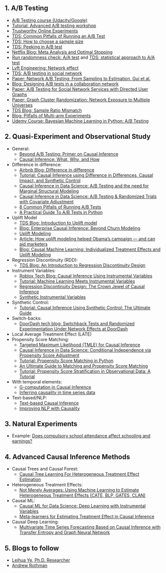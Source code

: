 ## 1. A/B Testing

* [A/B Testing course (Udacity/Google)](https://www.udacity.com/course/ab-testing--ud257)
* [Tutorial: Advanced A/B testing workshop](https://eleafeit.github.io/ab_test/)
* [Trustworthy Online Experiments](https://www.amazon.com/Trustworthy-Online-Controlled-Experiments-Practical-ebook/dp/B0845Y3DJV)
* [TDS: Common Pitfalls of Running an A/B Test](https://towardsdatascience.com/online-controlled-experiment-8-common-pitfalls-and-solutions-ea4488e5a82e)
* [TDS: How to choose a sample size](https://towardsdatascience.com/how-is-sample-size-related-to-standard-error-power-confidence-level-and-effect-size-c8ee8d904d9c)
* [TDS: Peeking in A/B test](https://towardsdatascience.com/unlocking-peeking-in-ab-tests-7847b9c2f6bb)
* [Netflix Blog: Meta Analysis and Optimal Stopping](https://netflixtechblog.com/improving-experimentation-efficiency-at-netflix-with-meta-analysis-and-optimal-stopping-d8ec290ae5be)
* [Run randomness check: A/A test](https://vwo.com/blog/aa-test-before-ab-testing/) and [TDS: statistical approach to A/A test](https://towardsdatascience.com/an-a-b-test-loses-its-luster-if-a-a-tests-fail-2dd11fa6d241)
* [Lyft Engineering: Network effect](https://eng.lyft.com/experimentation-in-a-ridesharing-marketplace-b39db027a66e)
* [TDS: A/B testing in social network](https://towardsdatascience.com/ab-testing-challenges-in-social-networks-e67611c92916)
* [Paper: Network A/B Testing: From Sampling to Estimation, Gui et al.](https://hanj.cs.illinois.edu/pdf/www15_hgui.pdf)
* [Blog: Designing A/B tests in a collaboration network](https://www.unofficialgoogledatascience.com/2018/01/designing-ab-tests-in-collaboration.html)
* [Paper: A/B Testing for Social Network Services with Directed User Graphs](http://www.tkl.iis.u-tokyo.ac.jp/~kenn-chen/files/AB%20Testing%20for%20Social%20Network%20Services%20with%20Directed%20User%20Graphs.pdf)
* [Paper: Graph Cluster Randomization: Network Exposure to Multiple Universes](http://chbrown.github.io/kdd-2013-usb/kdd/p329.pdf)
* [TDS Blog: Sample Ratio Mismatch](https://towardsdatascience.com/the-essential-guide-to-sample-ratio-mismatch-for-your-a-b-tests-96a4db81d7a4)
* [Blog: Pitfalls of Multi-arm Experiments](https://blog.statsig.com/pitfalls-of-multi-arm-experiments-445c81ae75d)
* [Udemy Course: 
Bayesian Machine Learning in Python: A/B Testing](https://aetna-abc.udemy.com/course/bayesian-machine-learning-in-python-ab-testing/learn/lecture/21793938?start=15#overview)

## 2. Quasi-Experiment and Observational Study

* General:
  * [Beyond A/B Testing: Primer on Causal Inference](https://towardsdatascience.com/beyond-a-b-testing-primer-on-causal-inference-d8e462d90a0b)
  * [Causal Inference: What, Why, and How](https://towardsdatascience.com/causal-inference-what-why-and-how-d7336b0081ec)
* Difference in difference:
  * [Airbnb Blog: Difference in difference](https://medium.com/airbnb-engineering/experimentation-measurement-for-search-engine-optimization-b64136629760)
  * [Tutorial: Causal Inference using Difference in Differences, Causal Impact, and Synthetic Control](https://towardsdatascience.com/causal-inference-using-difference-in-differences-causal-impact-and-synthetic-control-f8639c408268)
  * [Causal Inference in Data Science: A/B Testing and the need for Marginal Structural Modeling](https://towardsdatascience.com/causal-inference-in-data-science-a-b-testing-and-the-need-for-marginal-structural-modeling-b9ab299681bb)
  * [Causal Inference in Data Science: A/B Testing & Randomized Trials with Covariate Adjustment](https://towardsdatascience.com/causal-inference-in-data-science-a-b-testing-randomized-trials-with-covariate-adjustment-f5a24bd023b3)
  * [8 Common Pitfalls of Running A/B Tests](https://towardsdatascience.com/online-controlled-experiment-8-common-pitfalls-and-solutions-ea4488e5a82e)
  * [A Practical Guide To A/B Tests in Python](https://towardsdatascience.com/a-practical-guide-to-a-b-tests-in-python-66666f5c3b02)
* Uplift Model
  * [TDS Blog: Introduction to Uplift model](https://towardsdatascience.com/a-quick-uplift-modeling-introduction-6e14de32bfe0)
  * [Blog: Enterprise Causal Inference: Beyond Churn Modeling](https://medium.com/data-from-the-trenches/enterprise-causal-inference-beyond-churn-modeling-78a13a431501)
  * [Uplift Modeling](https://towardsdatascience.com/uplift-modeling-e38f96b1ef60)
  * [Article: How uplift modeling helped Obama’s campaign — and can aid marketers](https://www.predictiveanalyticsworld.com/machinelearningtimes/how-uplift-modeling-helped-obamas-campaign-and-can-aid-marketers/2613/)
  * [Blog: Causal Machine Learning: Individualized Treatment Effects and Uplift Modeling](https://johaupt.github.io/causal%20machine%20learning/Uplift_ITE_summary) 
* Regression Discontinuity (RDD):
  * [TDS Blog: An Introduction to Regression Discontinuity Design](https://towardsdatascience.com/an-introduction-to-regression-discontinuity-design-f55075079def) 
* Instrument Variables:
  * [Roblox Tech Blog: Causal Inference Using Instrumental Variables](https://robloxtechblog.com/causal-inference-using-instrumental-variables-580272d9ddbd)
  * [Tutorial: Machine Learning Meets Instrumental Variables](https://medium.com/teconomics-blog/machine-learning-meets-instrumental-variables-c8eecf5cec95) 
  * [Regression Discontinuity Design: The Crown Jewel of Causal Inference](https://towardsdatascience.com/the-crown-jewel-of-causal-inference-regression-discontinuity-design-rdd-bad37a68e786)
  * [Synthetic Instrumental Variables](https://towardsdatascience.com/synthetic-instrumental-variables-968b12f68772)
* Synthetic Control:
  * [Tutorial: Causal Inference Using Synthetic Control: The Ultimate Guide](https://towardsdatascience.com/causal-inference-using-synthetic-control-the-ultimate-guide-a622ad5cf827) 
* Switch-backs:
  * [DoorDash tech blog: Switchback Tests and Randomized Experimentation Under Network Effects at DoorDash](https://medium.com/@DoorDash/switchback-tests-and-randomized-experimentation-under-network-effects-at-doordash-f1d938ab7c2a) 
* Local Average Treatment Effect (LATE)
* Propensity Score Matching:
  * [Targeted Maximum Likelihood (TMLE) for Causal Inference](https://towardsdatascience.com/targeted-maximum-likelihood-tmle-for-causal-inference-1be88542a749)
  * [Causal Inference in Data Science: Conditional Independence via Propensity Score Adjustment](https://towardsdatascience.com/causal-inference-in-data-science-conditional-independence-via-propensity-score-adjustment-bbe6d70e2a5)
  * [Tutorial: Propensity Score Matching in Python](https://towardsdatascience.com/propensity-score-matching-a0d373863eec)
  * [An Ultimate Guide to Matching and Propensity Score Matching](https://towardsdatascience.com/an-ultimate-guide-to-matching-and-propensity-score-matching-644395c46616)
  * [Tutorial: Propensity Score Stratification in Observational Data: A Tutorial](https://towardsdatascience.com/propensity-score-stratification-in-observational-data-a-tutorial-ef21321eb586)
* With temporal elements:
  * [G-computation in Causal Inference](https://towardsdatascience.com/g-computation-in-causal-inference-774099da3631)
  * [Inferring causality in time series data](https://towardsdatascience.com/inferring-causality-in-time-series-data-b8b75fe52c46)
* Text-based/NLP:
  * [Text-based Causal Inference](https://towardsdatascience.com/text-based-causal-inference-86e640efb2af) 
  * [Improving NLP with Causality](https://towardsdatascience.com/improving-nlp-with-causality-2dec1fa90b74)

## 3. Natural Experiments

* Example: [Does compulsory school attendance affect schooling and earnings?](https://www.jstor.org/stable/2937954)

## 4. Advanced Causal Inference Methods

* Causal Trees and Causal Forest:
  * [Causal Tree Learning For Heterogeneous Treatment Effect Estimation](https://www.causalflows.com/causal-tree-learning/)
* Heterogeneous Treatment Effects:
  * [Not Merely Averages: Using Machine Learning to Estimate Heterogeneous Treatment Effects (CATE, BLP, GATES, CLAN)](https://towardsdatascience.com/not-merely-averages-using-machine-learning-to-estimate-heterogeneous-treatment-effects-573bf7376a73)
* Causal ML:
  * [Causal ML for Data Science: Deep Learning with Instrumental Variables](https://towardsdatascience.com/causal-ml-for-data-science-deep-learning-with-instrumental-variables-96e5b7cc0482)
  * [Meta-learners for Estimating Treatment Effect in Causal Inference](https://towardsdatascience.com/meta-learners-for-estimating-treatment-effect-in-causal-inference-4f7071503401)
* Causal Deep Learning:
  * [Multivariate Time Series Forecasting Based on Causal Inference with Transfer Entropy and Graph Neural Network](https://www.researchgate.net/publication/341148262_Multivariate_Time_Series_Forecasting_Based_on_Causal_Inference_with_Transfer_Entropy_and_Graph_Neural_Network)

## 5. Blogs to follow

* [Leihua Ye, Ph.D. Researcher](https://leihua-ye.medium.com/)
* [Andrew Rothman](https://anr248.medium.com/)

